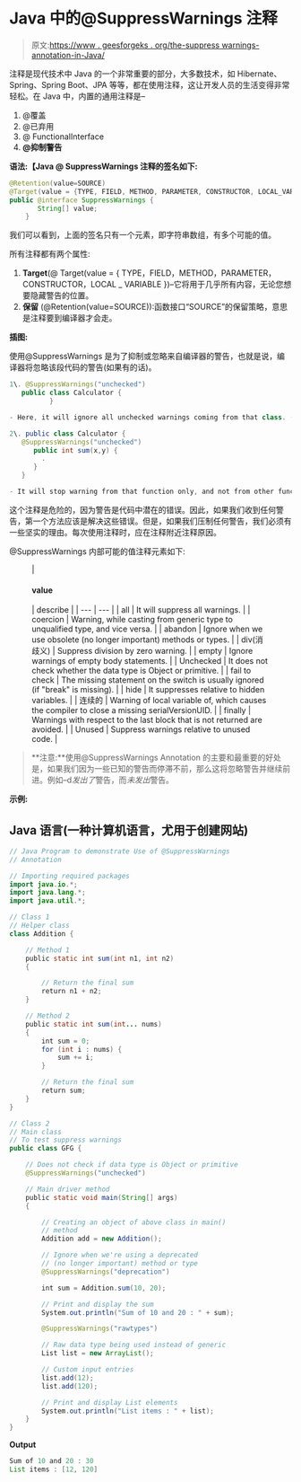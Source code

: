 # Java 中的@SuppressWarnings 注释

> 原文:[https://www . geesforgeks . org/the-suppress warnings-annotation-in-Java/](https://www.geeksforgeeks.org/the-suppresswarnings-annotation-in-java/)

注释是现代技术中 Java 的一个非常重要的部分，大多数技术，如 Hibernate、Spring、Spring Boot、JPA 等等，都在使用注释，这让开发人员的生活变得非常轻松。在 Java 中，内置的通用注释是–

1.  @覆盖
2.  @已弃用
3.  @ FunctionalInterface
4.  **@抑制警告**

**语法:【Java @ SuppressWarnings 注释的签名如下:**

```java
@Retention(value=SOURCE)
@Target(value = {TYPE, FIELD, METHOD, PARAMETER, CONSTRUCTOR, LOCAL_VARIABLE })
public @interface SuppressWarnings {
       String[] value;
    }
```

我们可以看到，上面的签名只有一个元素，即字符串数组，有多个可能的值。

所有注释都有两个属性:

1.  **Target**(@ Target(value = { TYPE，FIELD，METHOD，PARAMETER，CONSTRUCTOR，LOCAL _ VARIABLE })–它将用于几乎所有内容，无论您想要隐藏警告的位置。
2.  **保留** (@Retention(value=SOURCE)):函数接口“SOURCE”的保留策略，意思是注释要到编译器才会走。

**插图:**

使用@SuppressWarnings 是为了抑制或忽略来自编译器的警告，也就是说，编译器将忽略该段代码的警告(如果有的话)。

```java
1\. @SuppressWarnings("unchecked")
   public class Calculator {
          }

- Here, it will ignore all unchecked warnings coming from that class. (All methods, variables, constructors).
```

```java
2\. public class Calculator {
   @SuppressWarnings("unchecked")
      public int sum(x,y) {
        .
      }
   }

- It will stop warning from that function only, and not from other functions of Calculator class.
```

这个注释是危险的，因为警告是代码中潜在的错误。因此，如果我们收到任何警告，第一个方法应该是解决这些错误。但是，如果我们压制任何警告，我们必须有一些坚实的理由。每次使用注释时，应在注释附近注释原因。

@SuppressWarnings 内部可能的值注释元素如下:

<figure class="table">

| 

#### value

 | describe |
| --- | --- |
| all | It will suppress all warnings. |
| coercion | Warning, while casting from generic type to unqualified type, and vice versa. |
| abandon | Ignore when we use obsolete (no longer important) methods or types. |
| div(消歧义) | Suppress division by zero warning. |
| empty | Ignore warnings of empty body statements. |
| Unchecked | It does not check whether the data type is Object or primitive. |
| fail to check | The missing statement on the switch is usually ignored (if "break" is missing). |
| hide | It suppresses relative to hidden variables. |
| 连续的 | Warning of local variable of, which causes the compiler to close a missing serialVersionUID. |
| finally | Warnings with respect to the last block that is not returned are avoided. |
| Unused | Suppress warnings relative to unused code. |

</figure>

> **注意:**使用@SuppressWarnings Annotation 的主要和最重要的好处是，如果我们因为一些已知的警告而停滞不前，那么这将忽略警告并继续前进。例如–d*发出了*警告，而*未发出*警告。

**示例:**

## Java 语言(一种计算机语言，尤用于创建网站)

```java
// Java Program to demonstrate Use of @SuppressWarnings
// Annotation

// Importing required packages
import java.io.*;
import java.lang.*;
import java.util.*;

// Class 1
// Helper class
class Addition {

    // Method 1
    public static int sum(int n1, int n2)
    {

        // Return the final sum
        return n1 + n2;
    }

    // Method 2
    public static int sum(int... nums)
    {
        int sum = 0;
        for (int i : nums) {
            sum += i;
        }

        // Return the final sum
        return sum;
    }
}

// Class 2
// Main class
// To test suppress warnings
public class GFG {

    // Does not check if data type is Object or primitive
    @SuppressWarnings("unchecked")

    // Main driver method
    public static void main(String[] args)
    {

        // Creating an object of above class in main()
        // method
        Addition add = new Addition();

        // Ignore when we're using a deprecated
        // (no longer important) method or type
        @SuppressWarnings("deprecation")

        int sum = Addition.sum(10, 20);

        // Print and display the sum
        System.out.println("Sum of 10 and 20 : " + sum);

        @SuppressWarnings("rawtypes")

        // Raw data type being used instead of generic
        List list = new ArrayList();

        // Custom input entries
        list.add(12);
        list.add(120);

        // Print and display List elements
        System.out.println("List items : " + list);
    }
}
```

**Output**

```java
Sum of 10 and 20 : 30
List items : [12, 120]
```